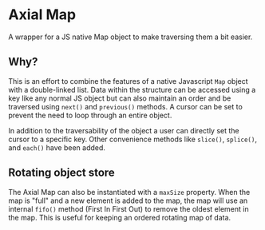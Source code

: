 # Axial Map

A wrapper for a JS native Map object to make traversing them a bit easier.

## Why?

This is an effort to combine the features of a native Javascript `Map` object with a double-linked list. Data within the structure can be accessed using a key like any normal JS object but can also maintain an order and be traversed using `next()` and `previous()` methods. A cursor can be set to prevent the need to loop through an entire object.

In addition to the traversability of the object a user can directly set the cursor to a specific key. Other convenience methods like `slice()`, `splice()`, and `each()` have been added.

## Rotating object store

The Axial Map can also be instantiated with a `maxSize` property. When the map is "full" and a new element is added to the map, the map will use an internal `fifo()` method (First In First Out) to remove the oldest element in the map. This is useful for keeping an ordered rotating map of data.
